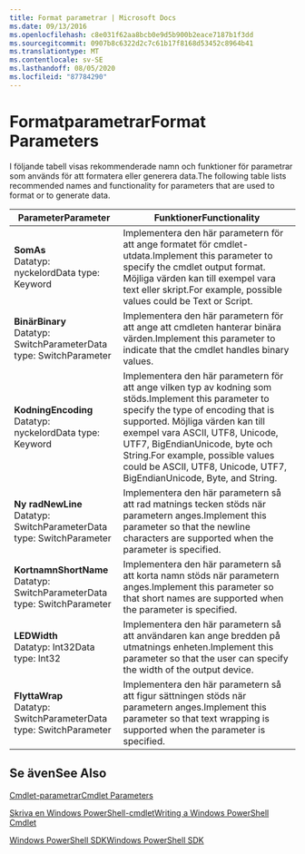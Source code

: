 ```yaml
---
title: Format parametrar | Microsoft Docs
ms.date: 09/13/2016
ms.openlocfilehash: c8e031f62aa8bcb0e9d5b900b2eace7187b1f3dd
ms.sourcegitcommit: 0907b8c6322d2c7c61b17f8168d53452c8964b41
ms.translationtype: MT
ms.contentlocale: sv-SE
ms.lasthandoff: 08/05/2020
ms.locfileid: "87784290"
---
```

# <a name="format-parameters"></a><span data-ttu-id="44b0b-102">Formatparametrar</span><span class="sxs-lookup"><span data-stu-id="44b0b-102">Format Parameters</span></span>

<span data-ttu-id="44b0b-103">I följande tabell visas rekommenderade namn och funktioner för parametrar som används för att formatera eller generera data.</span><span class="sxs-lookup"><span data-stu-id="44b0b-103">The following table lists recommended names and functionality for parameters that are used to format or to generate data.</span></span>

|<span data-ttu-id="44b0b-104">Parameter</span><span class="sxs-lookup"><span data-stu-id="44b0b-104">Parameter</span></span>|<span data-ttu-id="44b0b-105">Funktioner</span><span class="sxs-lookup"><span data-stu-id="44b0b-105">Functionality</span></span>|
|---|---|
|<span data-ttu-id="44b0b-106">**Som**</span><span class="sxs-lookup"><span data-stu-id="44b0b-106">**As**</span></span><br><span data-ttu-id="44b0b-107">Datatyp: nyckelord</span><span class="sxs-lookup"><span data-stu-id="44b0b-107">Data type: Keyword</span></span>|<span data-ttu-id="44b0b-108">Implementera den här parametern för att ange formatet för cmdlet-utdata.</span><span class="sxs-lookup"><span data-stu-id="44b0b-108">Implement this parameter to specify the cmdlet output format.</span></span> <span data-ttu-id="44b0b-109">Möjliga värden kan till exempel vara text eller skript.</span><span class="sxs-lookup"><span data-stu-id="44b0b-109">For example, possible values could be Text or Script.</span></span>|
|<span data-ttu-id="44b0b-110">**Binär**</span><span class="sxs-lookup"><span data-stu-id="44b0b-110">**Binary**</span></span><br><span data-ttu-id="44b0b-111">Datatyp: SwitchParameter</span><span class="sxs-lookup"><span data-stu-id="44b0b-111">Data type: SwitchParameter</span></span>|<span data-ttu-id="44b0b-112">Implementera den här parametern för att ange att cmdleten hanterar binära värden.</span><span class="sxs-lookup"><span data-stu-id="44b0b-112">Implement this parameter to indicate that the cmdlet handles binary values.</span></span>|
|<span data-ttu-id="44b0b-113">**Kodning**</span><span class="sxs-lookup"><span data-stu-id="44b0b-113">**Encoding**</span></span><br><span data-ttu-id="44b0b-114">Datatyp: nyckelord</span><span class="sxs-lookup"><span data-stu-id="44b0b-114">Data type: Keyword</span></span>|<span data-ttu-id="44b0b-115">Implementera den här parametern för att ange vilken typ av kodning som stöds.</span><span class="sxs-lookup"><span data-stu-id="44b0b-115">Implement this parameter to specify the type of encoding that is supported.</span></span> <span data-ttu-id="44b0b-116">Möjliga värden kan till exempel vara ASCII, UTF8, Unicode, UTF7, BigEndianUnicode, byte och String.</span><span class="sxs-lookup"><span data-stu-id="44b0b-116">For example, possible values could be ASCII, UTF8, Unicode, UTF7, BigEndianUnicode, Byte, and String.</span></span>|
|<span data-ttu-id="44b0b-117">**Ny rad**</span><span class="sxs-lookup"><span data-stu-id="44b0b-117">**NewLine**</span></span><br><span data-ttu-id="44b0b-118">Datatyp: SwitchParameter</span><span class="sxs-lookup"><span data-stu-id="44b0b-118">Data type: SwitchParameter</span></span>|<span data-ttu-id="44b0b-119">Implementera den här parametern så att rad matnings tecken stöds när parametern anges.</span><span class="sxs-lookup"><span data-stu-id="44b0b-119">Implement this parameter so that the newline characters are supported when the parameter is specified.</span></span>|
|<span data-ttu-id="44b0b-120">**Kortnamn**</span><span class="sxs-lookup"><span data-stu-id="44b0b-120">**ShortName**</span></span><br><span data-ttu-id="44b0b-121">Datatyp: SwitchParameter</span><span class="sxs-lookup"><span data-stu-id="44b0b-121">Data type: SwitchParameter</span></span>|<span data-ttu-id="44b0b-122">Implementera den här parametern så att korta namn stöds när parametern anges.</span><span class="sxs-lookup"><span data-stu-id="44b0b-122">Implement this parameter so that short names are supported when the parameter is specified.</span></span>|
|<span data-ttu-id="44b0b-123">**LED**</span><span class="sxs-lookup"><span data-stu-id="44b0b-123">**Width**</span></span><br><span data-ttu-id="44b0b-124">Datatyp: Int32</span><span class="sxs-lookup"><span data-stu-id="44b0b-124">Data type: Int32</span></span>|<span data-ttu-id="44b0b-125">Implementera den här parametern så att användaren kan ange bredden på utmatnings enheten.</span><span class="sxs-lookup"><span data-stu-id="44b0b-125">Implement this parameter so that the user can specify the width of the output device.</span></span>|
|<span data-ttu-id="44b0b-126">**Flytta**</span><span class="sxs-lookup"><span data-stu-id="44b0b-126">**Wrap**</span></span><br><span data-ttu-id="44b0b-127">Datatyp: SwitchParameter</span><span class="sxs-lookup"><span data-stu-id="44b0b-127">Data type: SwitchParameter</span></span>|<span data-ttu-id="44b0b-128">Implementera den här parametern så att figur sättningen stöds när parametern anges.</span><span class="sxs-lookup"><span data-stu-id="44b0b-128">Implement this parameter so that text wrapping is supported when the parameter is specified.</span></span>|
## <a name="see-also"></a><span data-ttu-id="44b0b-129">Se även</span><span class="sxs-lookup"><span data-stu-id="44b0b-129">See Also</span></span>

[<span data-ttu-id="44b0b-130">Cmdlet-parametrar</span><span class="sxs-lookup"><span data-stu-id="44b0b-130">Cmdlet Parameters</span></span>](./cmdlet-parameters.md)

[<span data-ttu-id="44b0b-131">Skriva en Windows PowerShell-cmdlet</span><span class="sxs-lookup"><span data-stu-id="44b0b-131">Writing a Windows PowerShell Cmdlet</span></span>](./writing-a-windows-powershell-cmdlet.md)

[<span data-ttu-id="44b0b-132">Windows PowerShell SDK</span><span class="sxs-lookup"><span data-stu-id="44b0b-132">Windows PowerShell SDK</span></span>](../windows-powershell-reference.md)
